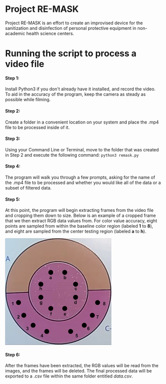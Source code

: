 # Project RE-MASK
Project RE-MASK is an effort to create an improvised device for the sanitization and disinfection of personal protective equipment in non-academic health science centers.


# Running the script to process a video file
#### Step 1: 
Install Python3 if you don't already have it installed, and record the video. To aid in the accuracy of the program, keep the camera as steady as possible while filming.
#### Step 2:
Create a folder in a convenient location on your system and place the .mp4 file to be processed inside of it.
#### Step 3: 
Using your Command Line or Terminal, move to the folder that was created in Step 2 and execute the following command: ```python3 remask.py```
#### Step 4: 
The program will walk you through a few prompts, asking for the name of the .mp4 file to be processed and whether you would like all of the data or a subset of filtered data.
#### Step 5: 
At this point, the program will begin extracting frames from the video file and cropping them down to size. Below is an example of a cropped frame that we then extract RGB data values from. For color value accuracy, eight points are sampled from within the baseline color region (labeled **1** to **8**), and eight are sampled from the center testing region (labeled **a** to **h**).

![Cropped video frame with sample labels](sample.jpg)

#### Step 6: 
After the frames have been extracted, the RGB values will be read from the images, and the frames will be deleted. The final processed data will be exported to a .csv file within the same folder entitled _data.csv_.
